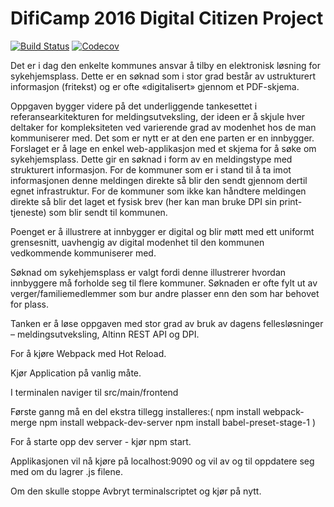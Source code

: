 # DifiCamp 2016 Digital Citizen Project

[![Build Status](https://travis-ci.org/difi/dc16-digitalcitizen.svg?branch=master)](https://travis-ci.org/difi/dc16-digitalcitizen)
[![Codecov](https://codecov.io/gh/difi/dc16-digitalcitizen/branch/master/graph/badge.svg)](https://codecov.io/gh/difi/dc16-digitalcitizen)

Det er i dag den enkelte kommunes ansvar å tilby en elektronisk løsning for sykehjemsplass. Dette er en søknad som i stor grad består av ustrukturert informasjon (fritekst) og er ofte «digitalisert» gjennom et PDF-skjema. 

Oppgaven bygger videre på det underliggende tankesettet i referansearkitekturen for meldingsutveksling, der ideen er å skjule hver deltaker for kompleksiteten ved varierende grad av modenhet hos de man kommuniserer med. Det som er nytt er at den ene parten er en innbygger. Forslaget er å lage en enkel web-applikasjon med et skjema for å søke om sykehjemsplass. Dette gir en søknad i form av en meldingstype med strukturert informasjon. For de kommuner som er i stand til å ta imot informasjonen denne meldingen direkte så blir den sendt gjennom dertil egnet infrastruktur. For de kommuner som ikke kan håndtere meldingen direkte så blir det laget et fysisk brev (her kan man bruke DPI sin print-tjeneste) som blir sendt til kommunen. 

Poenget er å illustrere at innbygger er digital og blir møtt med ett uniformt grensesnitt, uavhengig av digital modenhet til den kommunen vedkommende kommuniserer med.

Søknad om sykehjemsplass er valgt fordi denne illustrerer hvordan innbyggere må forholde seg til flere kommuner. Søknaden er ofte fylt ut av verger/familiemedlemmer som bur andre plasser enn den som har behovet for plass.

Tanken er å løse oppgaven med stor grad av bruk av dagens fellesløsninger – meldingsutveksling, Altinn REST API og DPI.



For å kjøre Webpack med Hot Reload.

Kjør Application på vanlig måte.

I terminalen naviger til src/main/frontend

Første ganng må en del ekstra tillegg installeres:(
npm install webpack-merge
npm install webpack-dev-server
npm install babel-preset-stage-1
)

For å starte opp dev server - kjør
npm start.

Applikasjonen vil nå kjøre på localhost:9090 og vil av og til oppdatere seg med om du lagrer .js filene.

Om den skulle stoppe Avbryt terminalscriptet og kjør på nytt.